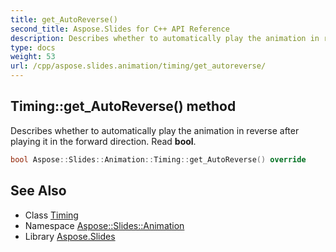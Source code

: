 ```yaml
---
title: get_AutoReverse()
second_title: Aspose.Slides for C++ API Reference
description: Describes whether to automatically play the animation in reverse after playing it in the forward direction. Read bool.
type: docs
weight: 53
url: /cpp/aspose.slides.animation/timing/get_autoreverse/
---
```

## Timing::get_AutoReverse() method


Describes whether to automatically play the animation in reverse after playing it in the forward direction. Read **bool**.

```cpp
bool Aspose::Slides::Animation::Timing::get_AutoReverse() override
```

## See Also

* Class [Timing](./)
* Namespace [Aspose::Slides::Animation](../)
* Library [Aspose.Slides](../../)